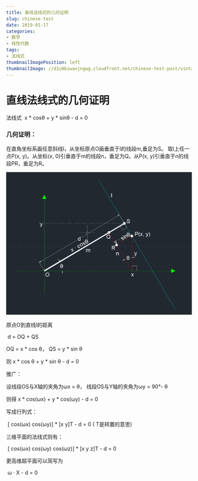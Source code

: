 ```yaml
---
title: 直线法线式的几何证明
slug: chinese-test
date: 2019-01-17
categories:
- 数学
- 线性代数
tags:
- 法线式
thumbnailImagePosition: left
thumbnailImage: //d1u9biwaxjngwg.cloudfront.net/chinese-test-post/vintage-140.jpg
---
```

# 直线法线式的几何证明



法线式
​	x * cosθ + y * sinθ - d = 0

###  几何证明：

 在直角坐标系画任意斜线l，从坐标原点O画垂直于l的线段m,垂足为S。 取l上任一点P(x, y)。从坐标(x, 0)引垂直于m的线段n，垂足为Q。从P(x, y)引垂直于n的线段PR，垂足为R。

![](normal-line-formula-2D.png)

 原点O到直线l的距离

 ​	d = OQ + QS

 OQ = x * cos θ， QS = y * sin θ

 则  x * cos θ + y * sin θ - d = 0



推广：

设线段OS与X轴的夹角为ωx = θ， 线段OS与Y轴的夹角为ωy = 90°- θ

则得 x * cos(ωx) + y * cos(ωy)  - d = 0

写成行列式：

​	[ cos(ωx) cos(ωy)]  * [x y]T - d = 0 ( T是转置的意思)

三维平面的法线式则有：

​	[ cos(ωx) cos(ωy) cos(ωz)]  * [x y z]T - d = 0

更高维超平面可以简写为

​	ω · X - d = 0